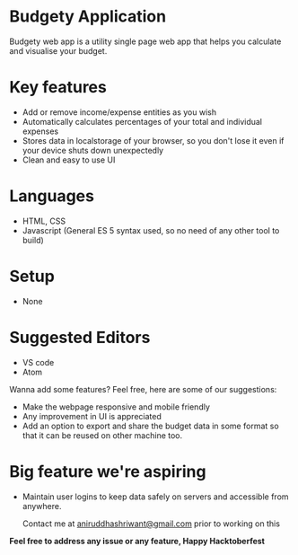 # Budgety Application
Budgety web app is a utility single page web app that helps you calculate and visualise your budget.

# Key features
  - Add or remove income/expense entities as you wish
  - Automatically calculates percentages of your total and individual expenses
  - Stores data in localstorage of your browser, so you don't lose it even if your device shuts down unexpectedly
  - Clean and easy to use UI

# Languages
 - HTML, CSS
 - Javascript (General ES 5 syntax used, so no need of any other tool to build)

# Setup
  - None

# Suggested Editors
  - VS code
  - Atom
 
Wanna add some features? Feel free, here are some of our suggestions:
  - Make the webpage responsive and mobile friendly
  - Any improvement in UI is appreciated
  - Add an option to export and share the budget data in some format so that it can be reused on other machine too.
 
# Big feature we're aspiring
  - Maintain user logins to keep data safely on servers and accessible from anywhere.

    Contact me at aniruddhashriwant@gmail.com prior to working on this 

**Feel free to address any issue or any feature, Happy Hacktoberfest**

